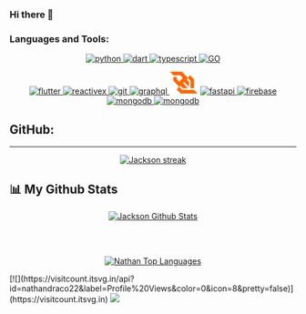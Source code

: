 ### Hi there 👋

<!--
**NathanMejia/NathanMejia** is a ✨ _special_ ✨ repository because its `README.md` (this file) appears on your GitHub profile.

Here are some ideas to get you started:

- 🔭 I’m currently working on ...
- 🌱 I’m currently learning ...
- 👯 I’m looking to collaborate on ...
- 🤔 I’m looking for help with ...
- 💬 Ask me about ...
- 📫 How to reach me: ...
- 😄 Pronouns: ...
- ⚡ Fun fact: ...
-->
  <h3 align="left">Languages and Tools:</h3>
  
<p align="center">
<a href="https://www.python.org" target="_blank"> <img src="https://upload.wikimedia.org/wikipedia/commons/archive/c/c3/20220730085403%21Python-logo-notext.svg" alt="python" width="40" height="40"/> </a> 
<a href="https://dart.dev" target="_blank"> <img src="https://www.vectorlogo.zone/logos/dartlang/dartlang-icon.svg" alt="dart" width="40" height="40"/> </a> 
<a href="https://www.typescriptlang.org/"><img src="https://upload.wikimedia.org/wikipedia/commons/thumb/f/f5/Typescript.svg/800px-Typescript.svg.png" alt="typescript" width="40" height="40"/> </a>
<a href="https://go.dev/"><img src="https://www.nicepng.com/png/full/264-2641184_111-kb-png-golang-logo.png" alt="GO" width="32" height="40"/> </a>
</p>
<p align="center">
<a href="https://flutter.dev" target="_blank"> <img src="https://www.vectorlogo.zone/logos/flutterio/flutterio-icon.svg" alt="flutter" width="40" height="40"/> </a>
<a href="https://reactivex.io/" target="_blank"> <img src="https://avatars.githubusercontent.com/u/6407041?s=200&v=4" alt="reactivex" width="40" height="40"/> </a>
<a href="https://git-scm.com/" target="_blank"> <img src="https://www.vectorlogo.zone/logos/git-scm/git-scm-icon.svg" alt="git" width="40" height="40"/> </a>
<a href="https://graphql.org/" target="_blank"> <img src="https://upload.wikimedia.org/wikipedia/commons/thumb/1/17/GraphQL_Logo.svg/512px-GraphQL_Logo.svg.png" alt="graphql" width="40" height="40"/> </a>
<a> <img src="https://raw.githubusercontent.com/Marfusios/websocket-client/master/websocket-logo.png" alt="websocket" width="50" height="40"/> </a>
<a href="https://fastapi.tiangolo.com/" target="_blank"> <img src="https://cdn.worldvectorlogo.com/logos/fastapi-1.svg" alt="fastapi" width="40" height="40"/> </a>
<a href="https://firebase.google.com/" target="_blank"> <img src="https://www.vectorlogo.zone/logos/firebase/firebase-icon.svg" alt="firebase" width="40" height="40"/> </a>
<a href="https://www.mongodb.com/" target="_blank"> <img src="https://cdn.icon-icons.com/icons2/2415/PNG/512/mongodb_plain_wordmark_logo_icon_146423.png" alt="mongodb" width="40" height="40"/> </a>
<a href="https://www.mongodb.com/" target="_blank"> <img src="https://cdn-icons-png.flaticon.com/512/5969/5969059.png" alt="mongodb" width="40" height="40"/> </a>
</p>

## GitHub:

<hr>

<p align="center">
    <a href="https://github.com/NathanDraco22/">
        <img title="🔥 Get streak stats for your profile at git.io/streak-stats" alt="Jackson streak" src="https://github-readme-streak-stats.herokuapp.com/?user=NathanDraco22&theme=black-ice&hide_border=true&stroke=0000&background=060A0CD0"/>
    </a>
</p>

## 📊 My Github Stats
<p align="center">
<a href="https://github.com/NathanDraco22/"><img alt="Jackson Github Stats" src="https://github-readme-stats-sigma-five.vercel.app/api?username=NathanDraco22&show_icons=true&count_private=true&theme=react&hide_border=true&bg_color=0D1117" /></a>
</p>

<br/>
<br/>



<p align="center">
<a href="https://github.com/NathanDraco22/"><img alt="Nathan Top Languages" src="https://github-readme-stats.vercel.app/api/top-langs/?username=NathanDraco22&langs_count=6&count_private=true&layout=compact&theme=react&hide_border=true&bg_color=0D1117" /></a>
</p>
[![](https://visitcount.itsvg.in/api?id=nathandraco22&label=Profile%20Views&color=0&icon=8&pretty=false)](https://visitcount.itsvg.in)
<a href="https://visitcount.itsvg.in">
  <img src="https://visitcount.itsvg.in/api?id=nathandraco22&label=Profile%20Views&color=0&icon=8&pretty=false" />
</a>
 
